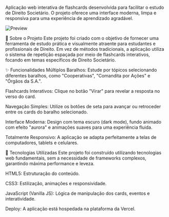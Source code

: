 Aplicação web interativa de flashcards desenvolvida para facilitar o estudo de Direito Societário. O projeto oferece uma interface moderna, limpa e responsiva para uma experiência de aprendizado agradável.

![Preview](https://i.imgur.com/CiDKp1K.png)

🎯 Sobre o Projeto
Este projeto foi criado com o objetivo de fornecer uma ferramenta de estudo prática e visualmente atraente para estudantes e profissionais de Direito. Em vez de métodos tradicionais, a aplicação utiliza o sistema de repetição espaçada por meio de flashcards interativos, focando em temas específicos de Direito Societário.

✨ Funcionalidades
Múltiplos Baralhos: Estude por tópicos selecionando diferentes baralhos, como "Cooperativas", "Comandita por Ações" e "Órgãos da S.A.".

Flashcards Interativos: Clique no botão "Virar" para revelar a resposta no verso do card.

Navegação Simples: Utilize os botões de seta para avançar ou retroceder entre os cards do baralho selecionado.

Interface Moderna: Design com tema escuro (dark mode), fundo animado com efeito "aurora" e animações suaves para uma experiência fluida.

Totalmente Responsivo: A aplicação se adapta perfeitamente a telas de computadores, tablets e celulares.

🚀 Tecnologias Utilizadas
Este projeto foi construído utilizando tecnologias web fundamentais, sem a necessidade de frameworks complexos, garantindo máxima performance e leveza.

HTML5: Estruturação do conteúdo.

CSS3: Estilização, animações e responsividade.

JavaScript (Vanilla JS): Lógica de manipulação dos cards, eventos e interatividade.

Deploy: A aplicação está hospedada na plataforma da Vercel.
